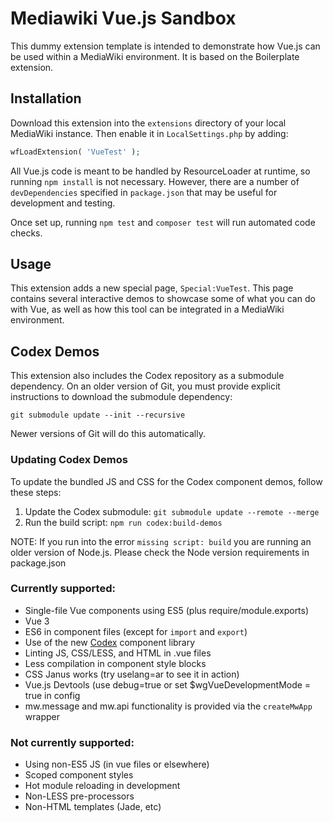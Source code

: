 # Mediawiki Vue.js Sandbox

This dummy extension template is intended to demonstrate how Vue.js can be
used within a MediaWiki environment. It is based on the Boilerplate
extension.

## Installation

Download this extension into the `extensions` directory of your local
MediaWiki instance. Then enable it in `LocalSettings.php` by adding:

```php
wfLoadExtension( 'VueTest' );
```

All Vue.js code is meant to be handled by ResourceLoader at runtime, so
running `npm install` is not necessary. However, there are a number of
`devDependencies` specified in `package.json` that may be useful for
development and testing.

Once set up, running `npm test` and `composer test` will run automated code checks.

## Usage

This extension adds a new special page, `Special:VueTest`. This page contains
several interactive demos to showcase some of what you can do with Vue, as well as
how this tool can be integrated in a MediaWiki environment.

## Codex Demos

This extension also includes the Codex repository as a submodule dependency.
On an older version of Git, you must provide explicit instructions to download
the submodule dependency:

```
git submodule update --init --recursive
```

Newer versions of Git will do this automatically.

### Updating Codex Demos

To update the bundled JS and CSS for the Codex component demos, follow these steps:

1. Update the Codex submodule: `git submodule update --remote --merge`
2. Run the build script: `npm run codex:build-demos`

NOTE: If you run into the error `missing script: build` you are running an older version
of Node.js. Please check the Node version requirements in package.json

### Currently supported:

* Single-file Vue components using ES5 (plus require/module.exports)
* Vue 3
* ES6 in component files (except for `import` and `export`)
* Use of the new [Codex](https://doc.wikimedia.org/codex/main/) component library
* Linting JS, CSS/LESS, and HTML in .vue files
* Less compilation in component style blocks
* CSS Janus works (try uselang=ar to see it in action)
* Vue.js Devtools (use debug=true or set $wgVueDevelopmentMode = true in config
* mw.message and mw.api functionality is provided via the `createMwApp` wrapper

### Not currently supported:

* Using non-ES5 JS (in vue files or elsewhere)
* Scoped component styles
* Hot module reloading in development
* Non-LESS pre-processors
* Non-HTML templates (Jade, etc)

[1]: https://vuejs.org/v2/guide/

